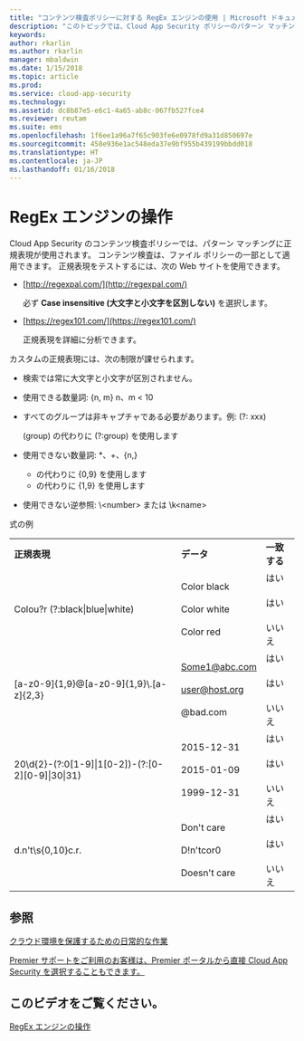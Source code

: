```yaml
---
title: "コンテンツ検査ポリシーに対する RegEx エンジンの使用 | Microsoft ドキュメント"
description: "このトピックでは、Cloud App Security ポリシーのパターン マッチングに正規表現を使用する方法について説明します。"
keywords: 
author: rkarlin
ms.author: rkarlin
manager: mbaldwin
ms.date: 1/15/2018
ms.topic: article
ms.prod: 
ms.service: cloud-app-security
ms.technology: 
ms.assetid: dc8b87e5-e6c1-4a65-ab8c-067fb527fce4
ms.reviewer: reutam
ms.suite: ems
ms.openlocfilehash: 1f6ee1a96a7f65c903fe6e0978fd9a31d850697e
ms.sourcegitcommit: 458e936e1ac548eda37e9bf955b439199bbdd018
ms.translationtype: HT
ms.contentlocale: ja-JP
ms.lasthandoff: 01/16/2018
---
```

# <a name="working-with-the-regex-engine"></a>RegEx エンジンの操作
 
Cloud App Security のコンテンツ検査ポリシーでは、パターン マッチングに正規表現が使用されます。 コンテンツ検査は、ファイル ポリシーの一部として適用できます。 正規表現をテストするには、次の Web サイトを使用できます。  
  
-   [http://regexpal.com/](http://regexpal.com/)  
  
     必ず **Case insensitive (大文字と小文字を区別しない)** を選択します。  
  
-   [https://regex101.com/](https://regex101.com/)  
  
     正規表現を詳細に分析できます。  
  
カスタムの正規表現には、次の制限が課せられます。  
  
-   検索では常に大文字と小文字が区別されません。  
   
-   使用できる数量詞: {n, m} n、m < 10  
  
-   すべてのグループは非キャプチャである必要があります。例: (?: xxx)  
  
     (group) の代わりに (?:group) を使用します  
  
-   使用できない数量詞: *、+、{n,}  
  
     * の代わりに {0,9} を使用します  
  
     + の代わりに {1,9} を使用します  
  
-   使用できない逆参照: \\<number\> または \k\<name>  
  
式の例  
  
||||  
|-|-|-|  
|**正規表現**|**データ**|**一致する**|  
|Colou?r (?:black&#124;blue&#124;white)|Color black<br /><br /> Color white<br /><br /> Color red|はい<br /><br /> はい<br /><br /> いいえ|  
|[a-z0-9]{1,9}@[a-z0-9]{1,9}\\.[a-z]{2,3}|Some1@abc.com<br /><br /> user@host.org<br /><br /> @bad.com|はい<br /><br /> はい<br /><br /> いいえ|  
|20\d{2}-(?:0[1-9]&#124;1[0-2])-(?:[0-2][0-9]&#124;30&#124;31)|2015-12-31<br /><br /> 2015-01-09<br /><br /> 1999-12-31|はい<br /><br /> はい<br /><br /> いいえ|  
|d.n't\s{0,10}c.r.|Don't     care<br /><br /> D!n'tcor0<br /><br /> Doesn't care|はい<br /><br /> はい<br /><br /> いいえ|  
 

## <a name="see-also"></a>参照  
[クラウド環境を保護するための日常的な作業](daily-activities-to-protect-your-cloud-environment.md)   

[Premier サポートをご利用のお客様は、Premier ポータルから直接 Cloud App Security を選択することもできます。](https://premier.microsoft.com/)  
  

## <a name="check-out-this-video"></a>このビデオをご覧ください。
[RegEx エンジンの操作](https://channel9.msdn.com/Shows/Microsoft-Security/Microsoft-Cloud-App-Security-Working-with-the-Regex-Engine)    